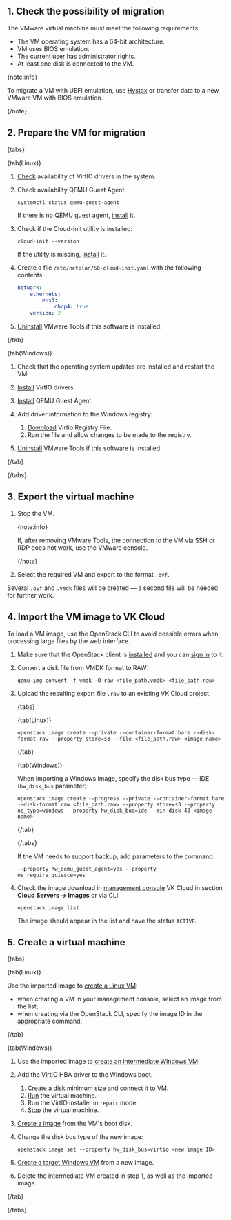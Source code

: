 ## 1. Check the possibility of migration

The VMware virtual machine must meet the following requirements:

- The VM operating system has a 64-bit architecture.
- VM uses BIOS emulation.
- The current user has administrator rights.
- At least one disk is connected to the VM.

{note:info}

To migrate a VM with UEFI emulation, use [Hystax](../migrate-hystax-mr) or transfer data to a new VMware VM with BIOS emulation.

{/note}

## 2. Prepare the VM for migration

{tabs}

{tab(Linux)}

1. [Check](../check-virtio) availability of VirtIO drivers in the system.
2. Check availability QEMU Guest Agent:

   ```console
   systemctl status qemu-guest-agent
   ```

   If there is no QEMU guest agent, [install](https://pve.proxmox.com/wiki/Qemu-guest-agent) it.

3. Check if the Cloud-Init utility is installed:

   ```console
   cloud-init --version
   ```

   If the utility is missing, [install](https://www.ibm.com/docs/en/powervc-cloud/2.0.0?topic=init-installing-configuring-cloud-linux) it.

4. Create a file `/etc/netplan/50-cloud-init.yaml` with the following contents:

   ```yaml
   network:
       ethernets:
           ens3:
               dhcp4: true
       version: 2
   ```

5. [Uninstall](https://docs.vmware.com/en/VMware-Tools/12.0.0/com.vmware.vsphere.vmwaretools.doc/GUID-6F7BE33A-3B8A-4C57-9C35-656CE05BE22D.html) VMware Tools if this software is installed.

{/tab}

{tab(Windows)}

1. Check that the operating system updates are installed and restart the VM.
2. [Install](https://github.com/virtio-win/virtio-win-pkg-scripts/blob/master/README.md) VirtIO drivers.
3. [Install](https://pve.proxmox.com/wiki/Qemu-guest-agent) QEMU Guest Agent.
4. Add driver information to the Windows registry:

   1. [Download](http://migration.platform9.com.s3-us-west-1.amazonaws.com/virtio.reg) Virtio Registry File.
   2. Run the file and allow changes to be made to the registry.

5. [Uninstall](https://docs.vmware.com/en/VMware-Tools/12.0.0/com.vmware.vsphere.vmwaretools.doc/GUID-6F7BE33A-3B8A-4C57-9C35-656CE05BE22D.html) VMware Tools if this software is installed.

{/tab}

{/tabs}

## 3. Export the virtual machine

1. Stop the VM.

   {note:info}

   If, after removing VMware Tools, the connection to the VM via SSH or RDP does not work, use the VMware console.

   {/note}

2. Select the required VM and export to the format `.ovf`.

Several `.ovf` and `.vmdk` files will be created — a second file will be needed for further work.

## 4. Import the VM image to VK Cloud

To load a VM image, use the OpenStack CLI to avoid possible errors when processing large files by the web interface.

1. Make sure that the OpenStack client is [installed](/en/tools-for-using-services/cli/openstack-cli) and you can [sign in](/en/tools-for-using-services/cli/openstack-cli) to it.
2. Convert a disk file from VMDK format to RAW:

   ```console
   qemu-img convert -f vmdk -O raw <file_path.vmdk> <file_path.raw>
   ```

3. Upload the resulting export file `.raw` to an existing VK Cloud project.

   {tabs}

   {tab(Linux)}

   ```console
   openstack image create --private --container-format bare --disk-format raw --property store=s3 --file <file_path.raw> <image name>
   ```

   {/tab}

   {tab(Windows)}

   When importing a Windows image, specify the disk bus type — IDE (`hw_disk_bus` parameter):

   ```console
   openstack image create --progress --private --container-format bare --disk-format raw <file_path.raw> --property store=s3 --property os_type=windows --property hw_disk_bus=ide --min-disk 40 <image name>
   ```

   {/tab}

   {/tabs}

   If the VM needs to support backup, add parameters to the command:

   ```console
   --property hw_qemu_guest_agent=yes --property os_require_quiesce=yes
   ```

4. Check the image download in [management console](https://msk.cloud.vk.com/app/en/) VK Cloud in section **Cloud Servers → Images** or via CLI:

   ```console
   openstack image list
   ```

   The image should appear in the list and have the status `ACTIVE`.

## 5. Create a virtual machine

{tabs}

{tab(Linux)}

Use the imported image to [create a Linux VM](/en/computing/iaas/instructions/vm/vm-create):

- when creating a VM in your management console, select an image from the list;
- when creating via the OpenStack CLI, specify the image ID in the appropriate command.

{/tab}

{tab(Windows)}

1. Use the imported image to [create an intermediate Windows VM](/en/computing/iaas/instructions/vm/vm-create).
2. Add the VirtIO HBA driver to the Windows boot.

   1. [Create a disk](/en/computing/iaas/instructions/volumes#create_disk) minimum size and [connect](/en/computing/iaas/instructions/volumes#mount_disk) it to VM.
   2. [Run](/en/computing/iaas/instructions/vm/vm-manage#start_stop_restart_vm) the virtual machine.
   3. Run the VirtIO installer in `repair` mode.
   4. [Stop](/en/computing/iaas/instructions/vm/vm-manage#start_stop_restart_vm) the virtual machine.

3. [Create a image](/en/computing/iaas/instructions/images/images-manage#creating_an_image) from the VM's boot disk.
4. Change the disk bus type of the new image:

   ```console
   openstack image set --property hw_disk_bus=virtio <new image ID>
   ```

5. [Create a target Windows VM](/en/computing/iaas/instructions/vm/vm-create) from a new image.
6. Delete the intermediate VM created in step 1, as well as the imported image.

{/tab}

{/tabs}
